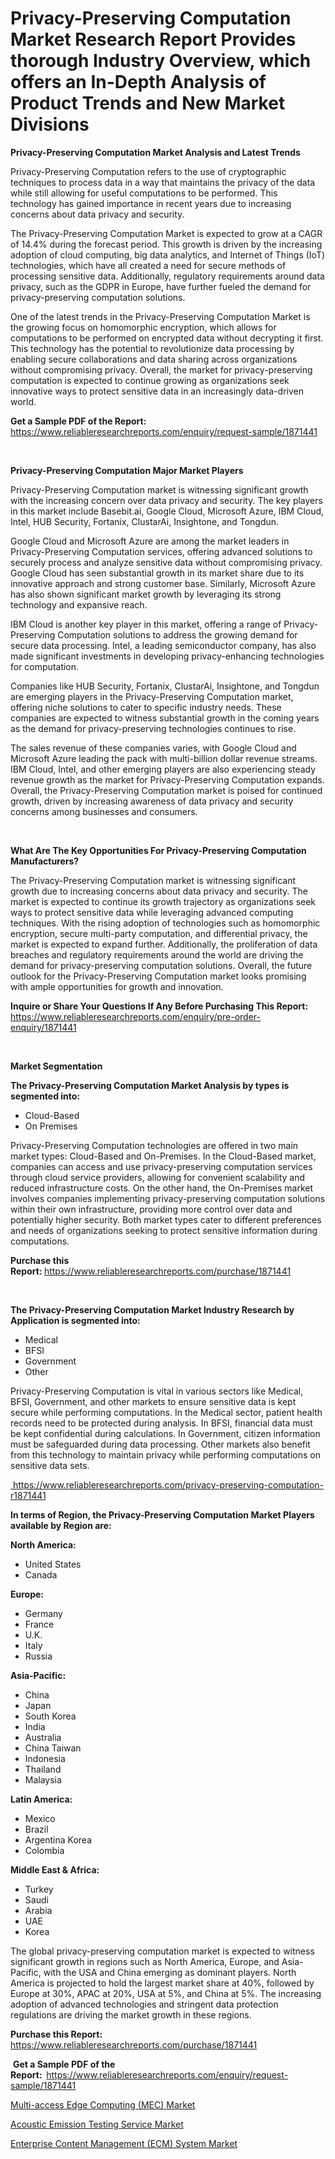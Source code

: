 <p><h1>Privacy-Preserving Computation Market Research Report Provides thorough Industry Overview, which offers an In-Depth Analysis of Product Trends and New Market Divisions</h1></p><p><strong>Privacy-Preserving Computation Market Analysis and Latest Trends</strong></p>
<p><p>Privacy-Preserving Computation refers to the use of cryptographic techniques to process data in a way that maintains the privacy of the data while still allowing for useful computations to be performed. This technology has gained importance in recent years due to increasing concerns about data privacy and security.</p><p>The Privacy-Preserving Computation Market is expected to grow at a CAGR of 14.4% during the forecast period. This growth is driven by the increasing adoption of cloud computing, big data analytics, and Internet of Things (IoT) technologies, which have all created a need for secure methods of processing sensitive data. Additionally, regulatory requirements around data privacy, such as the GDPR in Europe, have further fueled the demand for privacy-preserving computation solutions.</p><p>One of the latest trends in the Privacy-Preserving Computation Market is the growing focus on homomorphic encryption, which allows for computations to be performed on encrypted data without decrypting it first. This technology has the potential to revolutionize data processing by enabling secure collaborations and data sharing across organizations without compromising privacy. Overall, the market for privacy-preserving computation is expected to continue growing as organizations seek innovative ways to protect sensitive data in an increasingly data-driven world.</p></p>
<p><strong>Get a Sample PDF of the Report:&nbsp;</strong> <a href="https://www.reliableresearchreports.com/enquiry/request-sample/1871441">https://www.reliableresearchreports.com/enquiry/request-sample/1871441</a></p>
<p>&nbsp;</p>
<p><strong>Privacy-Preserving Computation Major Market Players</strong></p>
<p><p>Privacy-Preserving Computation market is witnessing significant growth with the increasing concern over data privacy and security. The key players in this market include Basebit.ai, Google Cloud, Microsoft Azure, IBM Cloud, Intel, HUB Security, Fortanix, ClustarAi, Insightone, and Tongdun.</p><p>Google Cloud and Microsoft Azure are among the market leaders in Privacy-Preserving Computation services, offering advanced solutions to securely process and analyze sensitive data without compromising privacy. Google Cloud has seen substantial growth in its market share due to its innovative approach and strong customer base. Similarly, Microsoft Azure has also shown significant market growth by leveraging its strong technology and expansive reach.</p><p>IBM Cloud is another key player in this market, offering a range of Privacy-Preserving Computation solutions to address the growing demand for secure data processing. Intel, a leading semiconductor company, has also made significant investments in developing privacy-enhancing technologies for computation.</p><p>Companies like HUB Security, Fortanix, ClustarAi, Insightone, and Tongdun are emerging players in the Privacy-Preserving Computation market, offering niche solutions to cater to specific industry needs. These companies are expected to witness substantial growth in the coming years as the demand for privacy-preserving technologies continues to rise.</p><p>The sales revenue of these companies varies, with Google Cloud and Microsoft Azure leading the pack with multi-billion dollar revenue streams. IBM Cloud, Intel, and other emerging players are also experiencing steady revenue growth as the market for Privacy-Preserving Computation expands. Overall, the Privacy-Preserving Computation market is poised for continued growth, driven by increasing awareness of data privacy and security concerns among businesses and consumers.</p></p>
<p>&nbsp;</p>
<p><strong>What Are The Key Opportunities For Privacy-Preserving Computation Manufacturers?</strong></p>
<p><p>The Privacy-Preserving Computation market is witnessing significant growth due to increasing concerns about data privacy and security. The market is expected to continue its growth trajectory as organizations seek ways to protect sensitive data while leveraging advanced computing techniques. With the rising adoption of technologies such as homomorphic encryption, secure multi-party computation, and differential privacy, the market is expected to expand further. Additionally, the proliferation of data breaches and regulatory requirements around the world are driving the demand for privacy-preserving computation solutions. Overall, the future outlook for the Privacy-Preserving Computation market looks promising with ample opportunities for growth and innovation.</p></p>
<p><strong>Inquire or Share Your Questions If Any Before Purchasing This Report:</strong> <a href="https://www.reliableresearchreports.com/enquiry/pre-order-enquiry/1871441">https://www.reliableresearchreports.com/enquiry/pre-order-enquiry/1871441</a></p>
<p>&nbsp;</p>
<p><strong>Market Segmentation</strong></p>
<p><strong>The Privacy-Preserving Computation Market Analysis by types is segmented into:</strong></p>
<p><ul><li>Cloud-Based</li><li>On Premises</li></ul></p>
<p><p>Privacy-Preserving Computation technologies are offered in two main market types: Cloud-Based and On-Premises. In the Cloud-Based market, companies can access and use privacy-preserving computation services through cloud service providers, allowing for convenient scalability and reduced infrastructure costs. On the other hand, the On-Premises market involves companies implementing privacy-preserving computation solutions within their own infrastructure, providing more control over data and potentially higher security. Both market types cater to different preferences and needs of organizations seeking to protect sensitive information during computations.</p></p>
<p><strong>Purchase this Report:&nbsp;</strong><a href="https://www.reliableresearchreports.com/purchase/1871441">https://www.reliableresearchreports.com/purchase/1871441</a></p>
<p>&nbsp;</p>
<p><strong>The Privacy-Preserving Computation Market Industry Research by Application is segmented into:</strong></p>
<p><ul><li>Medical</li><li>BFSI</li><li>Government</li><li>Other</li></ul></p>
<p><p>Privacy-Preserving Computation is vital in various sectors like Medical, BFSI, Government, and other markets to ensure sensitive data is kept secure while performing computations. In the Medical sector, patient health records need to be protected during analysis. In BFSI, financial data must be kept confidential during calculations. In Government, citizen information must be safeguarded during data processing. Other markets also benefit from this technology to maintain privacy while performing computations on sensitive data sets.</p></p>
<p><a href="https://www.reliableresearchreports.com/privacy-preserving-computation-r1871441">&nbsp;https://www.reliableresearchreports.com/privacy-preserving-computation-r1871441</a></p>
<p><strong>In terms of Region, the Privacy-Preserving Computation Market Players available by Region are:</strong></p>
<p>
    <p> <strong> North America: </strong>
        <ul>
            <li>United States</li>
            <li>Canada</li>
        </ul>
        </p> 
    <p> <strong> Europe: </strong>
        <ul>
            <li>Germany</li>
            <li>France</li>
            <li>U.K.</li>
            <li>Italy</li>
            <li>Russia</li>
        </ul>
        </p> 
    <p> <strong> Asia-Pacific: </strong>
        <ul>
            <li>China</li>
            <li>Japan</li>
            <li>South Korea</li>
            <li>India</li>
            <li>Australia</li>
            <li>China Taiwan</li>
            <li>Indonesia</li>
            <li>Thailand</li>
            <li>Malaysia</li>
        </ul>
        </p> 
    <p> <strong> Latin America: </strong>
        <ul>
            <li>Mexico</li>
            <li>Brazil</li>
            <li>Argentina Korea</li>
            <li>Colombia</li>
        </ul>
        </p> 
    <p> <strong> Middle East & Africa: </strong>
        <ul>
            <li>Turkey</li>
            <li>Saudi</li>
            <li>Arabia</li>
            <li>UAE</li>
            <li>Korea</li>
        </ul>
    </p>
    </p>
<p><p>The global privacy-preserving computation market is expected to witness significant growth in regions such as North America, Europe, and Asia-Pacific, with the USA and China emerging as dominant players. North America is projected to hold the largest market share at 40%, followed by Europe at 30%, APAC at 20%, USA at 5%, and China at 5%. The increasing adoption of advanced technologies and stringent data protection regulations are driving the market growth in these regions.</p></p>
<p><strong>Purchase this Report: </strong><a href="https://www.reliableresearchreports.com/purchase/1871441">https://www.reliableresearchreports.com/purchase/1871441</a></p>
<p>&nbsp;<strong>Get a Sample PDF of the Report:&nbsp;&nbsp;</strong><a href="https://www.reliableresearchreports.com/enquiry/request-sample/1871441">https://www.reliableresearchreports.com/enquiry/request-sample/1871441</a></p>
<p><strong></strong></p>
<p><p><a href="https://github.com/nathandecarvalho/Market-Research-Report-List-4/blob/main/multi-access-edge-computing-mec-market.md">Multi-access Edge Computing (MEC) Market</a></p><p><a href="https://github.com/amapolalg/Market-Research-Report-List-1/blob/main/acoustic-emission-testing-service-market.md">Acoustic Emission Testing Service Market</a></p><p><a href="https://github.com/kumertitash/Market-Research-Report-List-1/blob/main/enterprise-content-management-ecm-system-market.md">Enterprise Content Management (ECM) System Market</a></p></p>